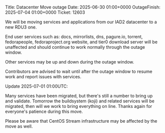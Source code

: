 Title: Datacenter Move outage
Date: 2025-06-30 01:00+0000
OutageFinish: 2025-07-04 01:00+0000
Ticket: 12603

We will be moving services and applications from our IAD2 datacenter to a new RDU3 one.

End user services such as: docs, mirrorlists, dns, pagure.io, torrent, fedorapeople, fedoraproject.org website, and tier0 download server will be unaffected and should continue to work normally through the outage window.

Other services may be up and down during the outage window.

Contributors are advised to wait until after the outage window to resume work and report issues with services.

Update 2025-07-01 01:00UTC:

Many services have been migrated, but there's still a number to bring up and validate.
Tomorrow the buildsystem (koji) and related services will be migrated, then will we
work to bring everything on line. Thanks again for everyone's patience during this move.

Please be aware that CentOS Stream infrastructure may be affected by the move as well.
